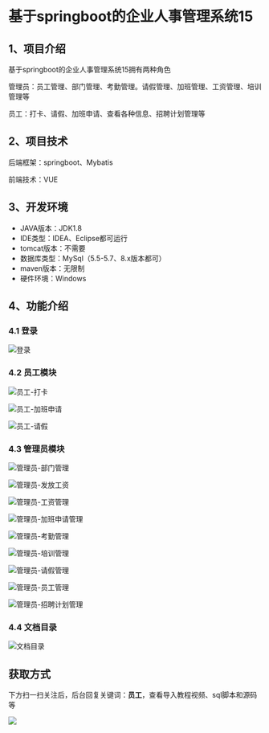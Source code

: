 # 基于springboot的企业人事管理系统15



## 1、项目介绍

基于springboot的企业人事管理系统15拥有两种角色

管理员：员工管理、部门管理、考勤管理。请假管理、加班管理、工资管理、培训管理等

员工：打卡、请假、加班申请、查看各种信息、招聘计划管理等


## 2、项目技术

后端框架：springboot、Mybatis

前端技术：VUE

## 3、开发环境

- JAVA版本：JDK1.8
- IDE类型：IDEA、Eclipse都可运行
- tomcat版本：不需要
- 数据库类型：MySql（5.5-5.7、8.x版本都可） 
- maven版本：无限制
- 硬件环境：Windows


## 4、功能介绍

### 4.1 登录

![登录](https://www.codeshop.fun/Typora-Images/202311152213256.jpg)

### 4.2 员工模块

![员工-打卡](https://www.codeshop.fun/Typora-Images/202311152213219.png)

![员工-加班申请](https://www.codeshop.fun/Typora-Images/202311152213227.jpg)

![员工-请假](https://www.codeshop.fun/Typora-Images/202311152213242.png)

### 4.3 管理员模块

![管理员-部门管理](https://www.codeshop.fun/Typora-Images/202311152213171.jpg)

![管理员-发放工资](https://www.codeshop.fun/Typora-Images/202311152213189.jpg)

![管理员-工资管理](https://www.codeshop.fun/Typora-Images/202311152213221.jpg)

![管理员-加班申请管理](https://www.codeshop.fun/Typora-Images/202311152213200.jpg)

![管理员-考勤管理](https://www.codeshop.fun/Typora-Images/202311152213242.jpg)

![管理员-培训管理](https://www.codeshop.fun/Typora-Images/202311152213259.jpg)

![管理员-请假管理](https://www.codeshop.fun/Typora-Images/202311152213675.jpg)

![管理员-员工管理](https://www.codeshop.fun/Typora-Images/202311152213728.jpg)

![管理员-招聘计划管理](https://www.codeshop.fun/Typora-Images/202311152213828.jpg)

### 4.4 文档目录

![文档目录](https://www.codeshop.fun/Typora-Images/202311152213525.jpg)


## 获取方式

下方扫一扫关注后，后台回复关键词：**员工**，查看导入教程视频、sql脚本和源码等

 ![](https://www.codeshop.fun/Typora-Images/202205281253739.png)
